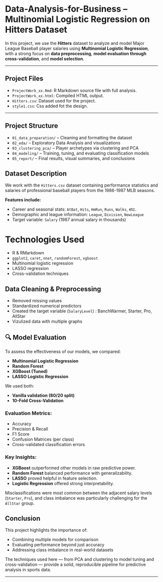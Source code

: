 # Data-Analysis-for-Business – Multinomial Logistic Regression on Hitters Dataset

In this project, we use the **Hitters** dataset to analyze and model Major League Baseball player salaries using **Multinomial Logistic Regression**, with a strong focus on **data preprocessing**, **model evaluation through cross-validation**, and **model selection**.

---

## Project Files

- `ProjectWork_xx.Rmd`: R Markdown source file with full analysis.
- `ProjectWork_xx.html`: Compiled HTML output.
- `Hitters.csv`: Dataset used for the project.
- `style1.css`: Css added fot the design.

---
## Project Structure

- `01_data_preparation/` – Cleaning and formatting the dataset
- `02_eda/` – Exploratory Data Analysis and visualizations
- `03_clustering_pca/` – Player archetypes via clustering and PCA
- `04_modeling/` – Training, tuning, and evaluating classification models
- `05_report/` – Final results, visual summaries, and conclusions


## Dataset Description

We work with the `Hitters.csv` dataset containing performance statistics and salaries of professional baseball players from the 1986-1987 MLB seasons.

**Features include:**
- Career and seasonal stats: `AtBat`, `Hits`, `HmRun`, `Runs`, `Walks`, etc.
- Demographic and league information: `League`, `Division`, `NewLeague`
- Target variable: `Salary` (1987 annual salary in thousands)

# Technologies Used

- R & RMarkdown
- `ggplot2`, `caret`, `nnet`, `randomForest`, `xgboost`
- Multinomial logistic regression
- LASSO regression
- Cross-validation techniques


## Data Cleaning & Preprocessing

- Removed missing values
- Standardized numerical predictors
- Created the target variable (`SalaryLevel`) : BanchWarmer, Starter, Pro, AllStar
- Vizulized data with multiple graphs 

## 🔍 Model Evaluation

To assess the effectiveness of our models, we compared:

- **Multinomial Logistic Regression**
- **Random Forest**
- **XGBoost (Tuned)**
- **LASSO Logistic Regression**

We used both:
- **Vanilla validation (80/20 split)**
- **10-Fold Cross-Validation**

### Evaluation Metrics:
- Accuracy
- Precision & Recall
- F1 Score
- Confusion Matrices (per class)
- Cross-validated classification errors

### Key Insights:
- **XGBoost** outperformed other models in raw predictive power.
- **Random Forest** balanced performance with generalizability.
- **LASSO** proved helpful in feature selection.
- **Logistic Regression** offered strong interpretability.

Misclassifications were most common between the adjacent salary levels (`Starter`, `Pro`), and class imbalance was particularly challenging for the `AllStar` group.


## Conclusion

This project highlights the importance of:

- Combining multiple models for comparison
- Evaluating performance beyond just accuracy
- Addressing class imbalance in real-world datasets

The techniques used here — from PCA and clustering to model tuning and cross-validation — provide a solid, reproducible pipeline for predictive analysis in sports data.

---


